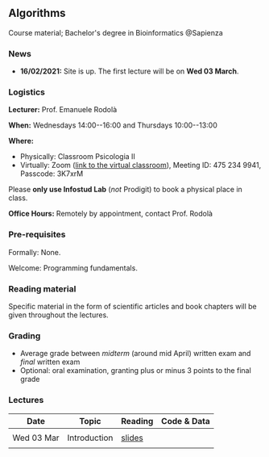 ## Algorithms

Course material; Bachelor's degree in Bioinformatics @Sapienza

### News

- **16/02/2021:** Site is up. The first lecture will be on **Wed 03 March**.

### Logistics

**Lecturer:** Prof. Emanuele Rodolà

**When:** Wednesdays 14:00--16:00 and Thursdays 10:00--13:00

**Where:** 

- Physically: Classroom Psicologia II
- Virtually: Zoom ([link to the virtual classroom](https://zoom.us/j/4752349941?pwd=U0doeGFLWFFDSWlzWWxvd0JGMDRndz09)), Meeting ID: 475 234 9941, Passcode: 3K7xrM

Please **only use Infostud Lab** (*not* Prodigit) to book a physical place in class.

**Office Hours:** Remotely by appointment, contact Prof. Rodolà

### Pre-requisites

Formally: None. 

Welcome: Programming fundamentals.

### Reading material

Specific material in the form of scientific articles and book chapters will be given throughout the lectures.

### Grading

- Average grade between *midterm* (around mid April) written exam and *final* written exam
- Optional: oral examination, granting plus or minus 3 points to the final grade

### Lectures

**Date** | **Topic** | **Reading** | **Code & Data**
------------ | ------------- | ------------ | ------------
| | |
Wed 03 Mar | Introduction | [slides](https://github.com/erodola/Alg-s2-2021/raw/main/01_intro/01-intro.pdf) | 
| | |

